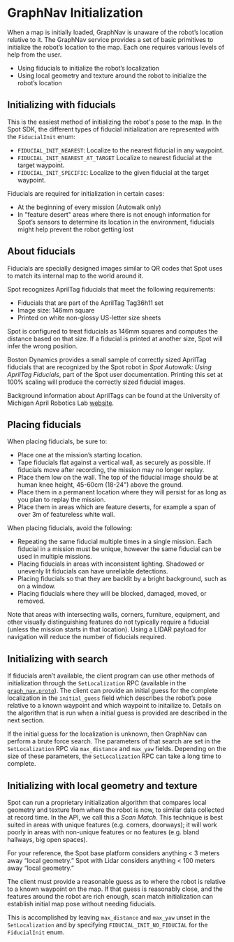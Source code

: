 <!--
Copyright (c) 2020 Boston Dynamics, Inc.  All rights reserved.

Downloading, reproducing, distributing or otherwise using the SDK Software
is subject to the terms and conditions of the Boston Dynamics Software
Development Kit License (20191101-BDSDK-SL).
-->

# GraphNav Initialization

When a map is initially loaded, GraphNav is unaware of the robot’s location relative to it. The GraphNav service provides a set of basic primitives to initialize the robot’s location to the map. Each one requires various levels of help from the user.


*   Using fiducials to initialize the robot’s localization
*   Using local geometry and texture around the robot to initialize the robot’s location


## Initializing with fiducials

This is the easiest method of initializing the robot's pose to the map. In the Spot SDK, the different types of fiducial initialization are represented with the `FiducialInit` enum:


*   `FIDUCIAL_INIT_NEAREST`: Localize to the nearest fiducial in any waypoint.
*   `FIDUCIAL_INIT_NEAREST_AT_TARGET` Localize to nearest fiducial at the target waypoint.
*   `FIDUCIAL_INIT_SPECIFIC`: Localize to the given fiducial at the target waypoint.


Fiducials are required for initialization in certain cases:


*   At the beginning of every mission (Autowalk only)
*   In "feature desert" areas where there is not enough information for Spot’s sensors to determine its location in the environment, fiducials might help prevent the robot getting lost


## About fiducials

Fiducials are specially designed images similar to QR codes that Spot uses to match its internal map to the world around it.

Spot recognizes AprilTag fiducials that meet the following requirements:


*   Fiducials that are part of the AprilTag Tag36h11 set
*   Image size: 146mm square
*   Printed on white non-glossy US-letter size sheets

Spot is configured to treat fiducials as 146mm squares and computes the distance based on that size. If a fiducial is printed at another size, Spot will infer the wrong position.

Boston Dynamics provides a small sample of correctly sized AprilTag fiducials that are recognized by the Spot robot in _Spot Autowalk: Using AprilTag Fiducials_, part of the Spot user documentation. Printing this set at 100% scaling will produce the correctly sized fiducial images.

Background information about AprilTags can be found at the University of Michigan April Robotics Lab [website](https://april.eecs.umich.edu/software/apriltag).


## Placing fiducials

When placing fiducials, be sure to:


*   Place one at the mission’s starting location.
*   Tape fiducials flat against a vertical wall, as securely as possible. If fiducials move after recording, the mission may no longer replay.
*   Place them low on the wall. The top of the fiducial image should be at human knee height, 45-60cm (18-24") above the ground.
*   Place them in a permanent location where they will persist for as long as you plan to replay the mission.
*   Place them in areas which are feature deserts, for example a span of over 3m of featureless white wall.

When placing fiducials, avoid the following:


*   Repeating the same fiducial multiple times in a single mission. Each fiducial in a mission must be unique, however the same fiducial can be used in multiple missions.
*   Placing fiducials in areas with inconsistent lighting. Shadowed or unevenly lit fiducials can have unreliable detections.
*   Placing fiducials so that they are backlit by a bright background, such as on a window.
*   Placing fiducials where they will be blocked, damaged, moved, or removed.

Note that areas with intersecting walls, corners, furniture, equipment, and other visually distinguishing features do not typically require a fiducial (unless the mission starts in that location). Using a LIDAR payload for navigation will reduce the number of fiducials required.


## Initializing with search

If fiducials aren’t available, the client program can use other methods of initialization through the `SetLocalization` RPC (available in the [`graph_nav.proto`](../../../protos/bosdyn/api/graph_nav/graph_nav.proto)). The client can provide an initial guess for the complete localization in the `initial_guess` field which describes the robot’s pose relative to a known waypoint and which waypoint to initailize to. Details on the algorithm that is run when a initial guess is provided are described in the next section.

If the initial guess for the localization is unknown, then GraphNav can perform a brute force search. The parameters of that search are set in the `SetLocalization` RPC via `max_distance` and `max_yaw` fields. Depending on the size of these parameters, the `SetLocalization` RPC can take a long time to complete.


## Initializing with local geometry and texture

Spot can run a proprietary initialization algorithm that compares local geometry and texture from where the robot is now, to similar data collected at record time. In the API, we call this a _Scan Match_. This technique is best suited in areas with unique features (e.g. corners, doorways); it will work poorly in areas with non-unique features or no features (e.g. bland hallways, big open spaces).

For your reference, the Spot base platform considers anything &lt; 3 meters away “local geometry.” Spot with Lidar considers anything &lt; 100 meters away “local geometry.”

The client must provide a reasonable guess as to where the robot is relative to a known waypoint on the map. If that guess is reasonably close, and the features around the robot are rich enough, scan match initialization can establish initial map pose without needing fiducials.

This is accomplished by leaving `max_distance` and `max_yaw` unset in the `SetLocalization` and by specifying `FIDUCIAL_INIT_NO_FIDUCIAL` for the `FiducialInit` enum.


<!--- image and page reference link definitions --->
[autonomous-top]: Readme.md "Spot SDK: Autonomy, GraphNav, and Missions"
[code-examples]: autonomous_navigation_code_examples.md "Autonomous navigation code examples"
[components]: components_of_autonomous_navigation.md "Components of autonomous navigation"
[typical]: typical_autonomous_navigation_use_case.md "Typical autonomous navigation use cases"
[autonomous-services]: autonomous_navigation_services.md "Autonomous navigation services"
[service]: graphnav_service.md "GraphNav service"
[map-structure]: graphnav_map_structure.md "GraphNav map structure"
[initialization]: initialization.md "Initialization"
[localization]: localization.md "Localization"
[locomotion]: graphnav_and_robot_locomotion.md "GraphNav and robot locomotion"
[missions]: missions_service.md "Missions service"
